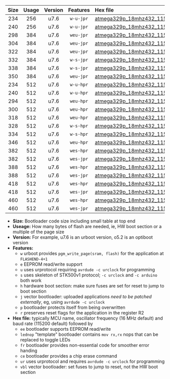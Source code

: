 |Size|Usage|Version|Features|Hex file|
|:-:|:-:|:-:|:-:|:--|
|234|256|u7.6|`w-u-jpr`|[atmega329p_18mhz432_115200bps_ur_vbl.hex](https://raw.githubusercontent.com/stefanrueger/urboot/main/bootloaders/atmega329p/fcpu_18mhz432/115200_bps/atmega329p_18mhz432_115200bps_ur_vbl.hex)|
|240|256|u7.6|`w-u-jpr`|[atmega329p_18mhz432_115200bps_lednop_ur_vbl.hex](https://raw.githubusercontent.com/stefanrueger/urboot/main/bootloaders/atmega329p/fcpu_18mhz432/115200_bps/atmega329p_18mhz432_115200bps_lednop_ur_vbl.hex)|
|298|384|u7.6|`weu-jpr`|[atmega329p_18mhz432_115200bps_ee_ur_vbl.hex](https://raw.githubusercontent.com/stefanrueger/urboot/main/bootloaders/atmega329p/fcpu_18mhz432/115200_bps/atmega329p_18mhz432_115200bps_ee_ur_vbl.hex)|
|304|384|u7.6|`weu-jpr`|[atmega329p_18mhz432_115200bps_ee_lednop_ur_vbl.hex](https://raw.githubusercontent.com/stefanrueger/urboot/main/bootloaders/atmega329p/fcpu_18mhz432/115200_bps/atmega329p_18mhz432_115200bps_ee_lednop_ur_vbl.hex)|
|322|384|u7.6|`weu-jpr`|[atmega329p_18mhz432_115200bps_ee_lednop_fr_ur_vbl.hex](https://raw.githubusercontent.com/stefanrueger/urboot/main/bootloaders/atmega329p/fcpu_18mhz432/115200_bps/atmega329p_18mhz432_115200bps_ee_lednop_fr_ur_vbl.hex)|
|332|384|u7.6|`w-s-jpr`|[atmega329p_18mhz432_115200bps_vbl.hex](https://raw.githubusercontent.com/stefanrueger/urboot/main/bootloaders/atmega329p/fcpu_18mhz432/115200_bps/atmega329p_18mhz432_115200bps_vbl.hex)|
|338|384|u7.6|`w-s-jpr`|[atmega329p_18mhz432_115200bps_lednop_vbl.hex](https://raw.githubusercontent.com/stefanrueger/urboot/main/bootloaders/atmega329p/fcpu_18mhz432/115200_bps/atmega329p_18mhz432_115200bps_lednop_vbl.hex)|
|350|384|u7.6|`weu-jpr`|[atmega329p_18mhz432_115200bps_ee_lednop_fr_ce_ur_vbl.hex](https://raw.githubusercontent.com/stefanrueger/urboot/main/bootloaders/atmega329p/fcpu_18mhz432/115200_bps/atmega329p_18mhz432_115200bps_ee_lednop_fr_ce_ur_vbl.hex)|
|234|512|u7.6|`w-u-hpr`|[atmega329p_18mhz432_115200bps_ur.hex](https://raw.githubusercontent.com/stefanrueger/urboot/main/bootloaders/atmega329p/fcpu_18mhz432/115200_bps/atmega329p_18mhz432_115200bps_ur.hex)|
|240|512|u7.6|`w-u-hpr`|[atmega329p_18mhz432_115200bps_lednop_ur.hex](https://raw.githubusercontent.com/stefanrueger/urboot/main/bootloaders/atmega329p/fcpu_18mhz432/115200_bps/atmega329p_18mhz432_115200bps_lednop_ur.hex)|
|294|512|u7.6|`weu-hpr`|[atmega329p_18mhz432_115200bps_ee_ur.hex](https://raw.githubusercontent.com/stefanrueger/urboot/main/bootloaders/atmega329p/fcpu_18mhz432/115200_bps/atmega329p_18mhz432_115200bps_ee_ur.hex)|
|300|512|u7.6|`weu-hpr`|[atmega329p_18mhz432_115200bps_ee_lednop_ur.hex](https://raw.githubusercontent.com/stefanrueger/urboot/main/bootloaders/atmega329p/fcpu_18mhz432/115200_bps/atmega329p_18mhz432_115200bps_ee_lednop_ur.hex)|
|318|512|u7.6|`weu-hpr`|[atmega329p_18mhz432_115200bps_ee_lednop_fr_ur.hex](https://raw.githubusercontent.com/stefanrueger/urboot/main/bootloaders/atmega329p/fcpu_18mhz432/115200_bps/atmega329p_18mhz432_115200bps_ee_lednop_fr_ur.hex)|
|328|512|u7.6|`w-s-hpr`|[atmega329p_18mhz432_115200bps.hex](https://raw.githubusercontent.com/stefanrueger/urboot/main/bootloaders/atmega329p/fcpu_18mhz432/115200_bps/atmega329p_18mhz432_115200bps.hex)|
|334|512|u7.6|`w-s-hpr`|[atmega329p_18mhz432_115200bps_lednop.hex](https://raw.githubusercontent.com/stefanrueger/urboot/main/bootloaders/atmega329p/fcpu_18mhz432/115200_bps/atmega329p_18mhz432_115200bps_lednop.hex)|
|346|512|u7.6|`weu-hpr`|[atmega329p_18mhz432_115200bps_ee_lednop_fr_ce_ur.hex](https://raw.githubusercontent.com/stefanrueger/urboot/main/bootloaders/atmega329p/fcpu_18mhz432/115200_bps/atmega329p_18mhz432_115200bps_ee_lednop_fr_ce_ur.hex)|
|382|512|u7.6|`wes-hpr`|[atmega329p_18mhz432_115200bps_ee.hex](https://raw.githubusercontent.com/stefanrueger/urboot/main/bootloaders/atmega329p/fcpu_18mhz432/115200_bps/atmega329p_18mhz432_115200bps_ee.hex)|
|382|512|u7.6|`wes-jpr`|[atmega329p_18mhz432_115200bps_ee_vbl.hex](https://raw.githubusercontent.com/stefanrueger/urboot/main/bootloaders/atmega329p/fcpu_18mhz432/115200_bps/atmega329p_18mhz432_115200bps_ee_vbl.hex)|
|388|512|u7.6|`wes-hpr`|[atmega329p_18mhz432_115200bps_ee_lednop.hex](https://raw.githubusercontent.com/stefanrueger/urboot/main/bootloaders/atmega329p/fcpu_18mhz432/115200_bps/atmega329p_18mhz432_115200bps_ee_lednop.hex)|
|388|512|u7.6|`wes-jpr`|[atmega329p_18mhz432_115200bps_ee_lednop_vbl.hex](https://raw.githubusercontent.com/stefanrueger/urboot/main/bootloaders/atmega329p/fcpu_18mhz432/115200_bps/atmega329p_18mhz432_115200bps_ee_lednop_vbl.hex)|
|418|512|u7.6|`wes-hpr`|[atmega329p_18mhz432_115200bps_ee_lednop_fr.hex](https://raw.githubusercontent.com/stefanrueger/urboot/main/bootloaders/atmega329p/fcpu_18mhz432/115200_bps/atmega329p_18mhz432_115200bps_ee_lednop_fr.hex)|
|418|512|u7.6|`wes-jpr`|[atmega329p_18mhz432_115200bps_ee_lednop_fr_vbl.hex](https://raw.githubusercontent.com/stefanrueger/urboot/main/bootloaders/atmega329p/fcpu_18mhz432/115200_bps/atmega329p_18mhz432_115200bps_ee_lednop_fr_vbl.hex)|
|460|512|u7.6|`wes-hpr`|[atmega329p_18mhz432_115200bps_ee_lednop_fr_ce.hex](https://raw.githubusercontent.com/stefanrueger/urboot/main/bootloaders/atmega329p/fcpu_18mhz432/115200_bps/atmega329p_18mhz432_115200bps_ee_lednop_fr_ce.hex)|
|460|512|u7.6|`wes-jpr`|[atmega329p_18mhz432_115200bps_ee_lednop_fr_ce_vbl.hex](https://raw.githubusercontent.com/stefanrueger/urboot/main/bootloaders/atmega329p/fcpu_18mhz432/115200_bps/atmega329p_18mhz432_115200bps_ee_lednop_fr_ce_vbl.hex)|

- **Size:** Bootloader code size including small table at top end
- **Useage:** How many bytes of flash are needed, ie, HW boot section or a multiple of the page size
- **Version:** For example, u7.6 is an urboot version, o5.2 is an optiboot version
- **Features:**
  + `w` urboot provides `pgm_write_page(sram, flash)` for the application at `FLASHEND-4+1`
  + `e` EEPROM read/write support
  + `u` uses urprotocol requiring `avrdude -c urclock` for programming
  + `s` uses skeleton of STK500v1 protocol; `-c urclock` and `-c arduino` both work
  + `h` hardware boot section: make sure fuses are set for reset to jump to boot section
  + `j` vector bootloader: uploaded applications *need to be patched externally*, eg, using `avrdude -c urclock`
  + `p` bootloader protects itself from being overwritten
  + `r` preserves reset flags for the application in the register R2
- **Hex file:** typically MCU name, oscillator frequency (16 MHz default) and baud rate (115200 default) followed by
  + `ee` bootloader supports EEPROM read/write
  + `lednop` "template" bootloader contains `mov rx,rx` nops that can be replaced to toggle LEDs
  + `fr` bootloader provides non-essential code for smoother error handing
  + `ce` bootloader provides a chip erase command
  + `ur` uses urprotocol and requires `avrdude -c urclock` for programming
  + `vbl` vector bootloader: set fuses to jump to reset, not the HW boot section
